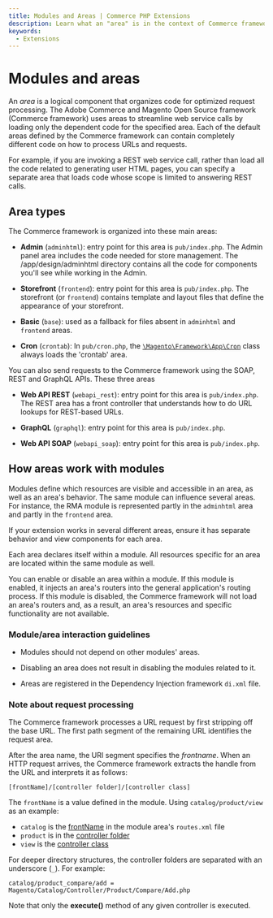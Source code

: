 ```yaml
---
title: Modules and Areas | Commerce PHP Extensions
description: Learn what an "area" is in the context of Commerce framework modules.
keywords:
  - Extensions
---
```


# Modules and areas

An *area* is a logical component that organizes code for optimized request processing. The Adobe Commerce and Magento Open Source framework (Commerce framework) uses areas to streamline web service calls by loading only the dependent code for the specified area.  Each of the default areas defined by the Commerce framework can contain completely different code on how to process URLs and requests.

For example, if you are invoking a REST web service call, rather than load all the code related to generating user HTML pages, you can specify a separate area that loads code whose scope is limited to answering  REST calls.

## Area types

The Commerce framework is organized into these main areas:

*  **Admin** (`adminhtml`): entry point for this area is `pub/index.php`. The Admin panel area includes the code needed for store management. The /app/design/adminhtml directory contains all the code for components you'll see while working in the Admin.

*  **Storefront** (`frontend`): entry point for this area is `pub/index.php`. The storefront (or `frontend`)  contains template and layout files that define the appearance of your storefront.

*  **Basic** (`base`): used as a fallback for files absent in `adminhtml` and `frontend` areas.

*  **Cron** (`crontab`): In `pub/cron.php`, the [`\Magento\Framework\App\Cron`](https://github.com/magento/magento2/blob/2.4/lib/internal/Magento/Framework/App/Cron.php#L68-L70) class always loads the 'crontab' area.

You can also send requests to the Commerce framework using the SOAP, REST and GraphQL APIs. These three areas

*  **Web API REST** (`webapi_rest`): entry point for this area is `pub/index.php`. The REST area has a front controller that understands how to do URL lookups for REST-based URLs.

*  **GraphQL** (`graphql`): entry point for this area is `pub/index.php`.

*  **Web API SOAP** (`webapi_soap`): entry point for this area is `pub/index.php`.

## How areas work with modules

Modules define which resources are visible and accessible in an area, as well as an area's behavior. The same module can influence several areas. For instance, the RMA module is represented partly in the `adminhtml` area and partly in the `frontend` area.

If your extension works in several different areas, ensure it has separate behavior and view components for each area.

Each area declares itself within a module. All resources specific for an area are located within the same module as well.

You can enable or disable an area within a module. If this module is enabled, it injects an area's routers into the general application's routing process. If this module is disabled, the Commerce framework will not load an area's routers and, as a result, an area's resources and specific functionality are not available.

### Module/area interaction guidelines

*  Modules should not depend on other modules' areas.

*  Disabling an area does not result in disabling the modules related to it.

*  Areas are registered in the Dependency Injection framework `di.xml` file.

### Note about request processing

The Commerce framework processes a URL request by first stripping off the base URL. The first path segment of the remaining URL identifies the request area.

After the area name, the URI segment specifies the *frontname*. When an HTTP request arrives, the Commerce framework extracts the handle from the URL and interprets it as follows:

```http
[frontName]/[controller folder]/[controller class]
```

The `frontName` is a value defined in the module. Using `catalog/product/view` as an example:

*  `catalog` is the [frontName](https://github.com/magento/magento2/blob/2.4/app/code/Magento/Catalog/etc/frontend/routes.xml#L10) in the module area's `routes.xml` file
*  `product` is in the [controller folder](https://github.com/magento/magento2/tree/2.4/app/code/Magento/Catalog/Controller/Product)
*  `view` is the [controller class](https://github.com/magento/magento2/blob/2.4/app/code/Magento/Catalog/Controller/Product/View.php)

For deeper directory structures, the controller folders are separated with an underscore (`_`). For example:

```text
catalog/product_compare/add = Magento/Catalog/Controller/Product/Compare/Add.php
```

Note that only the **execute()** method of any given controller is executed.
